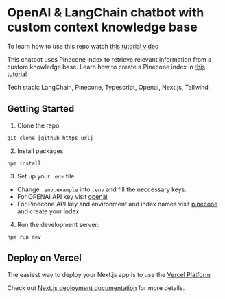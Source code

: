 # OpenAI & LangChain chatbot with custom context knowledge base

To learn how to use this repo watch [this tutorial video](/)

This chatbot uses Pinecone index to retrieve relevant information from a custom knowledge base.
Learn how to create a Pinecone index in [this tutorial](https://youtu.be/k1LrBOtNARk)

Tech stack: LangChain, Pinecone, Typescript, Openai, Next.js, Tailwind

## Getting Started

1. Clone the repo

```
git clone [github https url]
```

2. Install packages

```
npm install
```

3. Set up your `.env` file

- Change `.env.example` into `.env` and fill the neccessary keys.
- For OPENAI API key visit [openai](https://help.openai.com/en/articles/4936850-where-do-i-find-my-secret-api-key)
- For Pinecone API key and environment and index names visit [pinecone](https://pinecone.io/) and create your index

4. Run the development server:

```
npm run dev
```

## Deploy on Vercel

The easiest way to deploy your Next.js app is to use the [Vercel Platform](https://vercel.com/new?utm_medium=default-template&filter=next.js&utm_source=create-next-app&utm_campaign=create-next-app-readme)

Check out [Next.js deployment documentation](https://nextjs.org/docs/deployment) for more details.
